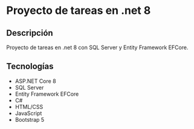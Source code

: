 # Proyecto de tareas en .net 8

## Descripción

Proyecto de tareas en .net 8 con SQL Server y Entity Framework EFCore.

## Tecnologías

- ASP.NET Core 8
- SQL Server
- Entity Framework EFCore
- C#
- HTML/CSS
- JavaScript
- Bootstrap 5
